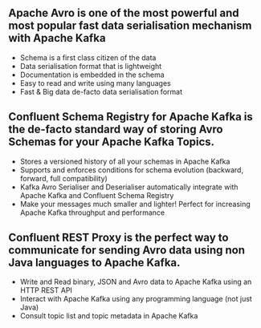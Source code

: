 ## Apache Avro is one of the most powerful and most popular fast data serialisation mechanism with Apache Kafka


- Schema is a first class citizen of the data
- Data serialisation format that is lightweight
- Documentation is embedded in the schema
- Easy to read and write using many languages
- Fast & Big data de-facto data serialisation format



## Confluent Schema Registry for Apache Kafka is the de-facto standard way of storing Avro Schemas for your Apache Kafka Topics.

- Stores a versioned history of all your schemas in Apache Kafka
- Supports and enforces conditions for schema evolution (backward, forward, full compatibility)
- Kafka Avro Serialiser and Deserialiser automatically integrate with Apache Kafka and Confluent Schema Registry
- Make your messages much smaller and lighter! Perfect for increasing Apache Kafka throughput and performance

## Confluent REST Proxy is the perfect way to communicate for sending Avro data using non Java languages to Apache Kafka. 

- Write and Read binary, JSON and Avro data to Apache Kafka using an HTTP REST API
- Interact with Apache Kafka using any programming language (not just Java)
- Consult topic list and topic metadata in Apache Kafka
